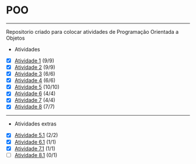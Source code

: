 # POO
***
Repositorio criado para colocar atividades de Programação Orientada a Objetos
* Atividades
- [x] [Atividade 1](atividades/src/atv1) (9/9)
- [x] [Atividade 2](atividades/src/atv2) (9/9)
- [x] [Atividade 3](atividades/src/atv3) (6/6)
- [x] [Atividade 4](atividades/src/atv4) (6/6)
- [x] [Atividade 5](atividades/src/atv5) (10/10)
- [x] [Atividade 6](atividades/src/atv6) (4/4)
- [x] [Atividade 7](atividades/src/atv7) (4/4)
- [x] [Atividade 8](atividades/src/atv8) (7/7)
***
* Atividades extras
- [x] [Atividade 5.1](atividades/src/atv5_1) (2/2)
- [x] [Atividade 6.1](atividades/src/atv6_1) (1/1)
- [x] [Atividade 7.1](atividades/src/atv7_1) (1/1)
- [ ] [Atividade 8.1](atividades/src/atv8_1) (0/1)
